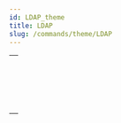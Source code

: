 ```yaml
---
id: LDAP_theme
title: LDAP
slug: /commands/theme/LDAP
---
```



||
|---|
|[<!-- INCLUDE #_command_.LDAP LOGIN.Syntax -->](../../commands-legacy/ldap-login.md)<br/>|
|[<!-- INCLUDE #_command_.LDAP LOGOUT.Syntax -->](../../commands-legacy/ldap-logout.md)<br/>|
|[<!-- INCLUDE #_command_.LDAP Search.Syntax -->](../../commands-legacy/ldap-search.md)<br/>|
|[<!-- INCLUDE #_command_.LDAP SEARCH ALL.Syntax -->](../../commands-legacy/ldap-search-all.md)<br/>|
